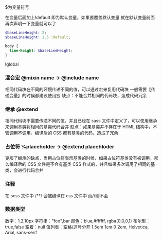 <!-- @format -->

\$为变量符号

在变量后面加上!default 即为默认变量，如果要覆盖默认变量 就在默认变量前面再次声明一下变量就可以了

```scss
$baseLineHeight: 2;
$baseLineHeight: 1.5 !default;

body {
  line-height: $baseLineHeight;
}
```

!global

### 混合宏 @mixin name -> @include name

相同代码块在不同的环境传递不同的值，可以通过宏来复用代码块
一般需要【传递变量】的时候都建议使用宏
缺点：不能合并相同的代码块，造成代码冗余

### 继承 @extend

相同代码块不需要传递不同的值，并且已经在 sass 文件中定义了，可以使用继承来调用基类将相同的基类代码合并
缺点：如果基类并不存在于 HTML 结构中，不管调用不调用，编译后的 CSS 都有基类的代码，造成了冗余

### 占位符 %placeholder -> @extend placehloder

克服了继承的缺点，当用占位符表示基类的时候，如果占位符基类没有被调用，那么编译后的 CSS 文件是不会有基类 CSS 样式的，并且如果多次调用了相同的基类，会进行代码合并

### 注释

在 scss 文件中 /\*\*/ 会被编译在 css 文件中 而//则不会

### 数据类型

数字：1,2,10px
字符串："foo",bar
颜色：blue,#ffffff, rgba(0,0,0,1)
布尔型：true,false
空着：null
值列表：空格/逗号分开 1.5em 1em 0 2em, Helvetica, Arial, sans-serif
